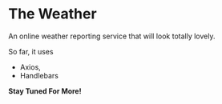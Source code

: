 The Weather
===========

An online weather reporting service that will look totally lovely.

So far, it uses
* Axios,
* Handlebars

**Stay Tuned For More!**
